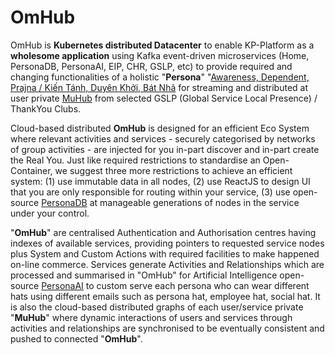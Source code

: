 # OmHub

OmHub is <b>Kubernetes distributed Datacenter</b> to enable KP-Platform as a <b>wholesome application</b> using Kafka event-driven microservices (Home, PersonaDB, PersonaAI, EIP, CHR, GSLP, etc) to provide required and changing functionalities of a holistic "<b>Persona</b>" "<a href="https://blog.khaiphong.io/2021/09/awareness.html#Section_1" target="_blank">Awareness, Dependent, Prajna / Kiến Tánh, Duyên Khởi, Bát Nhã</a> for streaming and distributed at user private <a href="https://github.com/khaiphong/muhub/" trget="_blank">MuHub</a> from selected GSLP (Global Service Local Presence) / ThankYou Clubs.

Cloud-based distributed <b>OmHub</b> is designed for an efficient Eco System where relevant activities and services - securely categorised by networks of group activities - are injected for you in-part discover and in-part create the Real You. Just like required restrictions to standardise an Open-Container, we suggest three more restrictions to achieve an efficient system: (1) use immutable data in all nodes, (2) use ReactJS to design UI that you are only responsible for routing within your service, (3) use open-source <a href="https://github.com/khaiphong/personadb/" trget="_blank">PersonaDB</a> at manageable generations of nodes in the service under your control.

"<b>OmHub</b>" are centralised Authentication and Authorisation centres having indexes of available services, providing pointers to requested service nodes plus System and Custom Actions with required facilities to make happened on-line commerce. Services generate Activities and Relationships which are processed and summarised in "OmHub" for Artificial Intelligence open-source <a href="https://github.com/khaiphong/personaai/" trget="_blank">PersonaAI</a> to custom serve each persona who can wear different hats using different emails such as persona hat, employee hat, social hat. It is also the cloud-based distributed graphs of each user/service private "<b>MuHub</b>" where dynamic interactions of users and services through activities and relationships are synchronised to be eventually consistent and pushed to connected "<b>OmHub</b>".

